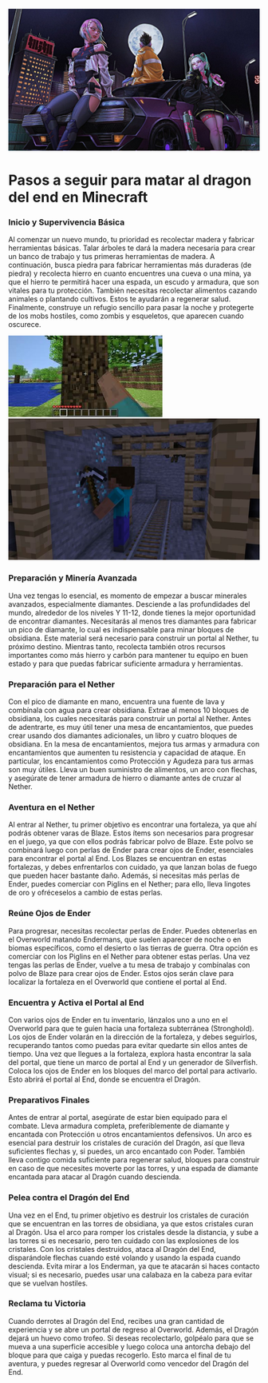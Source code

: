 
![imagen cyberpunk](./images/Cyberpunk_Edgerunners_Lucy_David_Rebecca.jpg)

# Pasos a seguir para matar al dragon del end en Minecraft

### Inicio y Supervivencia Básica
Al comenzar un nuevo mundo, tu prioridad es recolectar madera y fabricar herramientas básicas. Talar árboles te dará la madera necesaria para crear un banco de trabajo y tus primeras herramientas de madera. A continuación, busca piedra para fabricar herramientas más duraderas (de piedra) y recolecta hierro en cuanto encuentres una cueva o una mina, ya que el hierro te permitirá hacer una espada, un escudo y armadura, que son vitales para tu protección. También necesitas recolectar alimentos cazando animales o plantando cultivos. Estos te ayudarán a regenerar salud. Finalmente, construye un refugio sencillo para pasar la noche y protegerte de los mobs hostiles, como zombis y esqueletos, que aparecen cuando oscurece.

![Minecraft1](images/mc1.jpg)
![Minecraft2](images/mc2.jpg)

### Preparación y Minería Avanzada
Una vez tengas lo esencial, es momento de empezar a buscar minerales avanzados, especialmente diamantes. Desciende a las profundidades del mundo, alrededor de los niveles Y 11-12, donde tienes la mejor oportunidad de encontrar diamantes. Necesitarás al menos tres diamantes para fabricar un pico de diamante, lo cual es indispensable para minar bloques de obsidiana. Este material será necesario para construir un portal al Nether, tu próximo destino. Mientras tanto, recolecta también otros recursos importantes como más hierro y carbón para mantener tu equipo en buen estado y para que puedas fabricar suficiente armadura y herramientas.

### Preparación para el Nether
Con el pico de diamante en mano, encuentra una fuente de lava y combínala con agua para crear obsidiana. Extrae al menos 10 bloques de obsidiana, los cuales necesitarás para construir un portal al Nether. Antes de adentrarte, es muy útil tener una mesa de encantamientos, que puedes crear usando dos diamantes adicionales, un libro y cuatro bloques de obsidiana. En la mesa de encantamientos, mejora tus armas y armadura con encantamientos que aumenten tu resistencia y capacidad de ataque. En particular, los encantamientos como Protección y Agudeza para tus armas son muy útiles. Lleva un buen suministro de alimentos, un arco con flechas, y asegúrate de tener armadura de hierro o diamante antes de cruzar al Nether.

### Aventura en el Nether
Al entrar al Nether, tu primer objetivo es encontrar una fortaleza, ya que ahí podrás obtener varas de Blaze. Estos ítems son necesarios para progresar en el juego, ya que con ellos podrás fabricar polvo de Blaze. Este polvo se combinará luego con perlas de Ender para crear ojos de Ender, esenciales para encontrar el portal al End. Los Blazes se encuentran en estas fortalezas, y debes enfrentarlos con cuidado, ya que lanzan bolas de fuego que pueden hacer bastante daño. Además, si necesitas más perlas de Ender, puedes comerciar con Piglins en el Nether; para ello, lleva lingotes de oro y ofréceselos a cambio de estas perlas.

### Reúne Ojos de Ender
Para progresar, necesitas recolectar perlas de Ender. Puedes obtenerlas en el Overworld matando Endermans, que suelen aparecer de noche o en biomas específicos, como el desierto o las tierras de guerra. Otra opción es comerciar con los Piglins en el Nether para obtener estas perlas. Una vez tengas las perlas de Ender, vuelve a tu mesa de trabajo y combínalas con polvo de Blaze para crear ojos de Ender. Estos ojos serán clave para localizar la fortaleza en el Overworld que contiene el portal al End.

### Encuentra y Activa el Portal al End
Con varios ojos de Ender en tu inventario, lánzalos uno a uno en el Overworld para que te guíen hacia una fortaleza subterránea (Stronghold). Los ojos de Ender volarán en la dirección de la fortaleza, y debes seguirlos, recuperando tantos como puedas para evitar quedarte sin ellos antes de tiempo. Una vez que llegues a la fortaleza, explora hasta encontrar la sala del portal, que tiene un marco de portal al End y un generador de Silverfish. Coloca los ojos de Ender en los bloques del marco del portal para activarlo. Esto abrirá el portal al End, donde se encuentra el Dragón.

### Preparativos Finales
Antes de entrar al portal, asegúrate de estar bien equipado para el combate. Lleva armadura completa, preferiblemente de diamante y encantada con Protección u otros encantamientos defensivos. Un arco es esencial para destruir los cristales de curación del Dragón, así que lleva suficientes flechas y, si puedes, un arco encantado con Poder. También lleva contigo comida suficiente para regenerar salud, bloques para construir en caso de que necesites moverte por las torres, y una espada de diamante encantada para atacar al Dragón cuando descienda.

### Pelea contra el Dragón del End
Una vez en el End, tu primer objetivo es destruir los cristales de curación que se encuentran en las torres de obsidiana, ya que estos cristales curan al Dragón. Usa el arco para romper los cristales desde la distancia, y sube a las torres si es necesario, pero ten cuidado con las explosiones de los cristales. Con los cristales destruidos, ataca al Dragón del End, disparándole flechas cuando esté volando y usando la espada cuando descienda. Evita mirar a los Enderman, ya que te atacarán si haces contacto visual; si es necesario, puedes usar una calabaza en la cabeza para evitar que se vuelvan hostiles.

### Reclama tu Victoria
Cuando derrotes al Dragón del End, recibes una gran cantidad de experiencia y se abre un portal de regreso al Overworld. Además, el Dragón dejará un huevo como trofeo. Si deseas recolectarlo, golpéalo para que se mueva a una superficie accesible y luego coloca una antorcha debajo del bloque para que caiga y puedas recogerlo. Esto marca el final de tu aventura, y puedes regresar al Overworld como vencedor del Dragón del End.

